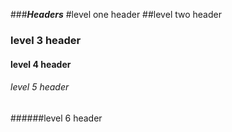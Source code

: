 ###___Headers___
#level one header
##level two  header
### level 3 header ###
#### level 4 header
###### level 5 header 
######level 6 header


